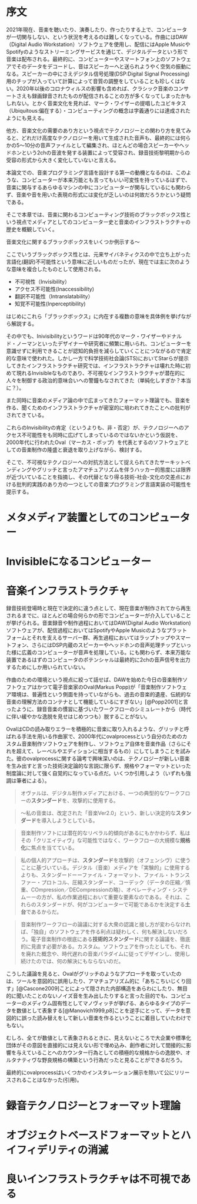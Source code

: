 # 序文

2021年現在、音楽を聴いたり、演奏したり、作ったりする上で、コンピュータが一切関与しない、という状況を考えるのは難しくなっている。作曲にはDAW（Digital Audio Workstation）ソフトウェアを使用し、配信にはApple MusicやSpotifyのようなストリーミングサービスを通じて、デジタルデータという形で音楽は配布される。最終的に、コンピューターやスマートフォン上のソフトウェアでそのデータをデコードし、音はスピーカーへと送られようやく空気の振動になる。スピーカーの中にさえデジタル信号処理(DSP:Digital Signal Processing)用のチップが入っていて計算によって音質の調整をしていることも珍しくはない。2020年以後のコロナウィルスの影響も含めれば、クラシック音楽のコンサートさえも録画録音されたものが配信されることの方が多くなってしまったかもしれない。とかく音楽文化を見れば、マーク・ワイザーの提唱したユビキタス（Ubiquitous:偏在する）・コンピューティングの概念は字義通りには達成されたようにも見える。

他方、音楽文化の需要のあり方という視点でテクノロジーとの関わり方を見てみると、どれだけ高度なテクノロジーを用いて生成された音声も、最終的には何らかの5〜10分の音声ファイルとして編集され、ほとんどの場合スピーカーやヘッドホンという2chの音波を発する装置によって受容され、録音技術黎明期からの受容の形式から大きく変化していないと言える。

本論文での、音楽プログラミング言語を設計する第一の動機となるのは、このような、コンピューターが本来万能とも言ってもいい可変性を持っているはずで、音楽に関与するあらゆるマシンの中にコンピューターが関与しているにも関わらず、音楽や音を用いた表現の形式には変化が乏しいのは何故だろうかという疑問である。

そこで本章では、音楽に関わるコンピューティング技術のブラックボックス性という視点でメディアとしてのコンピューター史と音楽のインフラストラクチャの歴史を概観していく。

音楽文化に関するブラックボックスをいくつか例示する〜

ここでいうブラックボックス性とは、元来サイバネティクスの中で立ち上がった言語化(翻訳)不可能性という意味に近しいものだったが、現在では主に次のような意味を複合したものとして使用される。

- 不可視性（Invisibility）
- アクセス不可能性(Inaccessibility)
- 翻訳不可能性（Intranslatability）
- 知覚不可能性(Inperceptibility)

はじめにこれら「ブラックボックス」に内在する複数の意味を具体例を挙げながら解説する。

その中でも、Inivisibilityというワードは90年代のマーク・ワイザーやドナルド・ノーマンといったデザイナーや研究者に頻繁に用いられ、コンピューターを意識せずに利用できることが認知的負担を減らしていくことにつながるので肯定的な意味で使われた。しかし一方で科学技術社会論(STS)においてStarらが提示してきたインフラストラクチャ研究では、インフラストラクチャは壊れた時に初めて現れるInvisibleなものであり、不可視なインフラストラクチャが潜在的に人々を制御する政治的意味合いへの警鐘もなされてきた（単純化しすぎか？本当に？）。

また同時に音楽のメディア論の中で広まってきたフォーマット理論でも、音楽を作る、聞くためのインフラストラクチャが密室的に培われてきたことへの批判がされてきている。

これらのInvisibilityの肯定（というよりも、非・否定）が、テクノロジーへのアクセス不可能性をも同時に広げてしまっているのではないかという仮説を、2000年代に行われたOval（マーカス・ポップ）を代表とするのソフトウェアとしての音楽制作の隆盛と衰退を取り上げながら、検討する。

そこで、不可視なテクノロジーへの対抗方法として捉えられてきたサーキットベンディングやグリッチと言ったアマチュアリズムを伴うハッカー的態度には限界が近づいていることを指摘し、その代替となり得る技術-社会-文化の交差点における批判的実践のあり方の一つとしての音楽プログラミング言語実装の可能性を提示する。


# メタメディア装置としてのコンピューター

# Invisibleになるコンピューター

#

# 音楽インフラストラクチャ

録音技術登場時と現在で決定的に違う点として、現在音楽が制作されてから再生されるまでに、ほとんどの場合何らかの形でコンピューターが介入していることが挙げられる。音楽録音や制作過程においてはDAW(Digital Audio Workstation)ソフトウェアが、配信過程においてはSpotifyやApple Musicのようなプラットフォームとそれを支えるサーバー群、再生過程においてはラップトップやスマートフォン、さらにはDSP内蔵のスピーカーやヘッドホンの音声処理チップといった様に広義のコンピューターが音声を処理している。にも関わらず、本来万能な装置であるはずのコンピュータのポテンシャルは最終的に2chの音声信号を出力するためにしか用いられていない。

作曲のための環境という視点に絞って話せば、DAWを始めた今日の音楽制作ソフトウェアはかつて電子音楽家のOval(Markus Popp)が「音楽制作ソフトウェア環境は、普遍性という側面を持っていながらも、過去の音楽的遺産、伝統的な音楽の理解方法のコンテナとして機能しているにすぎない」[@Popp2001]と言ったように、録音音楽の慣習に基づいたワークフローのシミュレートから（時代に伴い緩やかな逸脱を見せはじめつつも）脱することがない。

OvalはCDの読み取りエラーを積極的に音楽に取り入れるような、グリッチと呼ばれる手法を用いる作曲家で、2000年代にovalprocessという自分のためのカスタム音楽制作ソフトウェアを制作し、ソフトウェア自体を音楽作品（さらにそれを超えて、レーベルやエディションに相当するもの）にしてしまうことを試みた。彼のovalprocessに関する論考で興味深いのは、テクノロジーが新しい音楽を生み出すと言った技術決定論的な言説に限らず、規格やフォーマットといった制度論に対して強く自覚的になっている点だ。いくつか引用しよう（いずれも強調は筆者による）。

> オヴァルは、デジタル制作メディアにおける、一つの典型的なワークフローの**スタンダード**を、攻撃的に使用する。

> 〜私の音楽は、改定された「音楽Ver2.0」という、新しい決定的な**スタンダード**を導入しようとしている。

> 音楽制作ソフトには潜在的なリベラル的傾向があるにもかかわらず、私はその「クリエイティヴ」な可能性ではなく、ワークフローの大規模な**規格化**に焦点を当てている。

> 私の個人的アプローチは、**スタンダード**を攻撃的（オフェンシヴ）に使うことに基づいている。デジタル（音楽）メディアを「実験的」に使用するよりも、スタンダードーーファイル・フォーマット、ファイル・トランスファー・プロトコル、圧縮スタンダード、コーデック（データの圧縮／慎重、COmpression／DECompressionの略）、オペレーティング・システムーーの方が、私の作業過程において重要な要素なのである。それは、これらのスタンダードが、何がコンピューターで可能であるかを決定する**土台**であるからだ。

> 音楽制作ワークフローの論議に対する大衆の認識と接し方が変わらなければ、「独自」のソフトウェアを作る利点は疑わしく、何も解決しないだろう。電子音楽制作の根底にある**技術的スタンダード**に関する論議を、徹底的に見直す必要がある。カスタム。ソフトウェアを作ったとしても、それを廃れた概念や、時代遅れの音楽パラダイムに従ってデザインし、使用し続けたのでは、何の解決にもならないのだ。

こうした議論を見ると、Ovalがグリッチのようなアプローチを取っていたのは、ツールを意図的に誤用したり、アマチュアリズム的に「あちこちいじくり回す」[@Cascone2009]ことによって隠された内部構造をあらわにしたり、無目的に聞いたことのないノイズ音を生み出したりすると言った目的でも、コンピューターのメディウム固有性としてマノヴィッチが挙げる、あらゆるタイプのデータを数値として表象する[@Manovich1999,p8]ことを逆手にとって、データを意図的に誤った読み替えをして新しい音楽を作るということに着目していたわけでもない。

むしろ、全てが数値として表象されるときに、見えないところで大企業や標準化団体がその意図を直接的には見えない形で埋め込み、創作者に対して間接的に影響を与えていることへのカウンター行為としての積極的な規格からの逸脱や、オルタナティヴな野良規格の構築という行為だったと見ることができるだろう。

最終的にovalprocessはいくつかのインスタレーション展示を除いて公にリリースされることはなかった(引用)。

# 録音テクノロジーとフォーマット理論

# オブジェクトベースドフォーマットとハイフィデリティの消滅

# 良いインフラストラクチャは不可視である